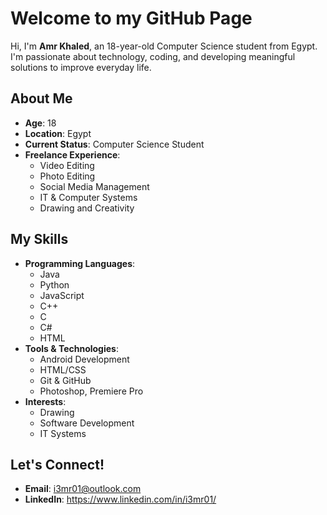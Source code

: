 # Welcome to my GitHub Page

Hi, I'm **Amr Khaled**, an 18-year-old Computer Science student from Egypt. I'm passionate about technology, coding, and developing meaningful solutions to improve everyday life.

## About Me

- **Age**: 18  
- **Location**: Egypt  
- **Current Status**: Computer Science Student  
- **Freelance Experience**:  
   - Video Editing  
   - Photo Editing  
   - Social Media Management  
   - IT & Computer Systems  
   - Drawing and Creativity  

## My Skills

- **Programming Languages**:  
   - Java  
   - Python  
   - JavaScript
   - C++
   - C
   - C#
   - HTML
- **Tools & Technologies**:  
   - Android Development  
   - HTML/CSS  
   - Git & GitHub  
   - Photoshop, Premiere Pro  
- **Interests**:  
   - Drawing  
   - Software Development  
   - IT Systems

## Let's Connect!

- **Email**: i3mr01@outlook.com
- **LinkedIn**: https://www.linkedin.com/in/i3mr01/
